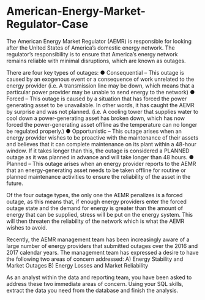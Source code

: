 # American-Energy-Market-Regulator-Case

<Scenario Overview>
  
The American Energy Market Regulator (AEMR) is responsible for looking after the
United States of America’s domestic energy network. The regulator’s responsibility is to
ensure that America’s energy network remains reliable with minimal disruptions, which
are known as outages.

There are four key types of outages:
● Consequential – This outage is caused by an exogenous event or a
consequence of work unrelated to the energy provider (i.e. A transmission line
may be down, which means that a particular power provider may be unable to
send energy to the network)
● Forced – This outage is caused by a situation that has forced the power
generating asset to be unavailable. In other words, it has caught the AEMR by
surprise and was not planned. (i.e. A cooling tower that supplies water to cool
down a power-generating asset has broken down, which has now forced the
power-generating asset offline as the temperature can no longer be regulated
properly.)
● Opportunistic – This outage arises when an energy provider wishes to be
proactive with the maintenance of their assets and believes that it can complete
maintenance on its plant within a 48-hour window. If it takes longer than this, the 
outage is considered a PLANNED outage as it was planned in advance and will
take longer than 48 hours.
● Planned – This outage arises when an energy provider reports to the AEMR that
an energy-generating asset needs to be taken offline for routine or planned
maintenance activities to ensure the reliability of the asset in the future.

Of the four outage types, the only one the AEMR penalizes is a forced outage, as this
means that, if enough energy providers enter the forced outage state and the demand
for energy is greater than the amount of energy that can be supplied, stress will be put
on the energy system. This will then threaten the reliability of the network which is what
the AEMR wishes to avoid.

Recently, the AEMR management team has been increasingly aware of a large number
of energy providers that submitted outages over the 2016 and 2017 calendar years. The
management team has expressed a desire to have the following two areas of concern
addressed:
A) Energy Stability and Market Outages
B) Energy Losses and Market Reliability

As an analyst within the data and reporting team, you have been asked to address these
two immediate areas of concern. Using your SQL skills, extract the data you need from
the database and finish the analysis.
